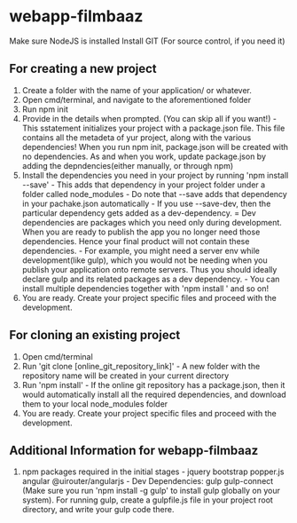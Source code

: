 # webapp-filmbaaz

Make sure NodeJS is installed
Install GIT (For source control, if you need it)

For creating a new project
---------------------------
1. Create a folder with the name of your application/ or whatever.
2. Open cmd/terminal, and navigate to the aforementioned folder
3. Run npm init
4. Provide in the details when prompted. (You can skip all if you want!)
        -   This sstatement initializes your project with a package.json file. This file contains all the metadeta of yur project, along with the various dependencies! When you run npm init, package.json will be created with no dependencies. As and when you work, update package.json by adding the depndencies(either manually, or through npm)
5. Install the dependencies you need in your project by running 'npm install <dependency> --save'
        -   This adds that dependency in your project folder under a folder called node_modules
        -   Do note that --save adds that dependency in your pachake.json automatically
        -   If you use --save-dev, then the particular dependency gets added as a dev-dependency.
                =   Dev dependencies are packages which you need only during development. When you are ready to publish the app you no longer need those dependencies. Hence your final product will not contain these dependencies. 
                -   For example, you might need a server env while development(like gulp), which you would not be needing when you publish your application onto remote servers. Thus you should ideally declare gulp and its related packages as a dev dependency.
        - You can install multiple dependencies together with 'npm install <dependency1> <dependency2> <dependency3>' and so on!
6. You are ready. Create your project specific files and proceed with the development.

For cloning an existing project
--------------------------------
1. Open cmd/terminal
2. Run 'git clone [online_git_repository_link]'
        -   A new folder with the repository name will be created in your current directory
3. Run 'npm install'
        -   If the online git repository has a package.json, then it would automatically install all the required dependencies, and download them to your local node_modules folder
4. You are ready. Create your project specific files and proceed with the development.

Additional Information for webapp-filmbaaz
--------------------------------------------
1.  npm packages required in the initial stages - jquery bootstrap popper.js angular @uirouter/angularjs
        - Dev Dependencies: gulp gulp-connect (Make sure you run 'npm install -g gulp' to install gulp globally on your system). For running gulp, create a gulpfile.js file in your project root directory, and write your gulp code there.
